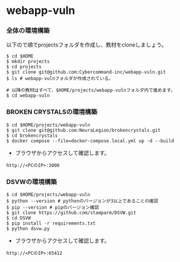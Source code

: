 # webapp-vuln

### 全体の環境構築
以下ので順でprojectsフォルダを作成し、教材をcloneしましょう。
```
$ cd $HOME
$ mkdir projects
$ cd projects
$ git clone git@github.com:Cybercommand-inc/webapp-vuln.git
$ ls # webapp-vulnフォルダが作成されている。

# 以降の教材はすべて、$HOME/projects/webapp-vulnフォルダ内で進めます。
$ cd webapp-vuln
```

### BROKEN CRYSTALSの環境構築
```
$ cd $HOME/projects/webapp-vuln
$ git clone git@github.com:NeuraLegion/brokencrystals.git
$ cd brokencrystals
$ docker compose --file=docker-compose.local.yml up -d --build
```

- ブラウザからアクセスして確認します。
```
http://<PCのIP>:3000
```

### DSVWの環境構築
```
$ cd $HOME/projects/webapp-vuln
$ python --version # pythonのバージョンが3以上であることの確認
$ pip --version # pipのバージョン確認
$ git clone https://github.com/stamparm/DSVW.git
$ cd DSVW
$ pip install -r requirements.txt
$ python dsvw.py

```

- ブラウザからアクセスして確認します。
```
http://<PCのIP>:65412
```
